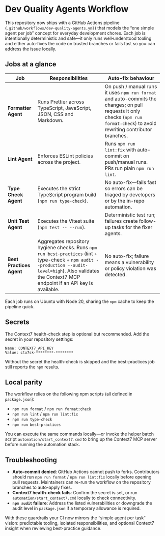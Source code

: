 # Dev Quality Agents Workflow

This repository now ships with a GitHub Actions pipeline (`.github/workflows/dev-quality-agents.yml`) that models the “one simple agent per job” concept for everyday development chores. Each job is intentionally deterministic and safe—it only runs well‑understood tooling and either auto‑fixes the code on trusted branches or fails fast so you can address the issue locally.

## Jobs at a glance

| Job | Responsibilities | Auto-fix behaviour |
| --- | --- | --- |
| **Formatter Agent** | Runs Prettier across TypeScript, JavaScript, JSON, CSS and Markdown. | On push / manual runs it uses `npm run format` and auto-commits the changes; on pull requests it only checks (`npm run format:check`) to avoid rewriting contributor branches. |
| **Lint Agent** | Enforces ESLint policies across the project. | Runs `npm run lint:fix` with auto-commit on push/manual runs. PRs run plain `npm run lint`. |
| **Type Check Agent** | Executes the strict TypeScript program build (`npm run type-check`). | No auto-fix—fails fast so errors can be triaged by developers or by the in-repo automation. |
| **Unit Test Agent** | Executes the Vitest suite (`npm test -- --run`). | Deterministic test run; failures create follow-up tasks for the fixer agents. |
| **Best Practices Agent** | Aggregates repository hygiene checks. Runs `npm run best-practices` (lint + type-check + `npm audit --production --audit-level=high`). Also validates the Context7 MCP endpoint if an API key is available. | No auto-fix; failure means a vulnerability or policy violation was detected. |

Each job runs on Ubuntu with Node 20, sharing the `npm` cache to keep the pipeline quick.

## Secrets

The Context7 health-check step is optional but recommended. Add the secret in your repository settings:

```
Name: CONTEXT7_API_KEY
Value: ctx7sk-********-********
```

Without the secret the health-check is skipped and the best-practices job still reports the `npm` results.

## Local parity

The workflow relies on the following npm scripts (all defined in `package.json`):

- `npm run format` / `npm run format:check`
- `npm run lint` / `npm run lint:fix`
- `npm run type-check`
- `npm run best-practices`

You can execute the same commands locally—or invoke the helper batch script `automation/start_context7.cmd` to bring up the Context7 MCP server before running the automation stack.

## Troubleshooting

- **Auto-commit denied**: GitHub Actions cannot push to forks. Contributors should run `npm run format` / `npm run lint:fix` locally before opening pull requests. Maintainers can re-run the workflow on the repository branches to auto-apply fixes.
- **Context7 health-check fails**: Confirm the secret is set, or run `automation/start_context7.cmd` locally to check connectivity.
- **`npm audit` failure**: Address the listed vulnerabilities or downgrade the audit level in `package.json` if a temporary allowance is required.

With these guardrails your CI now mirrors the “simple agent per task” vision: predictable tooling, isolated responsibilities, and optional Context7 insight when reviewing best-practice guidance.
